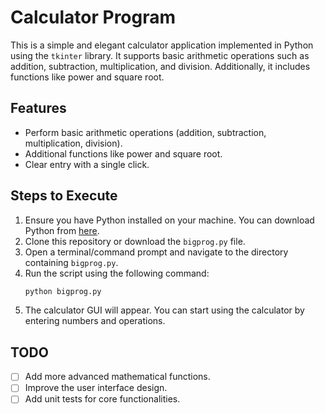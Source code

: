 # Calculator Program

This is a simple and elegant calculator application implemented in Python using the `tkinter` library. It supports basic arithmetic operations such as addition, subtraction, multiplication, and division. Additionally, it includes functions like power and square root.

## Features
- Perform basic arithmetic operations (addition, subtraction, multiplication, division).
- Additional functions like power and square root.
- Clear entry with a single click.

## Steps to Execute

1. Ensure you have Python installed on your machine. You can download Python from [here](https://www.python.org/downloads/).
2. Clone this repository or download the `bigprog.py` file.
3. Open a terminal/command prompt and navigate to the directory containing `bigprog.py`.
4. Run the script using the following command:
   ```sh
   python bigprog.py
   ```
5. The calculator GUI will appear. You can start using the calculator by entering numbers and operations.

## TODO
- [ ] Add more advanced mathematical functions.
- [ ] Improve the user interface design.
- [ ] Add unit tests for core functionalities.
